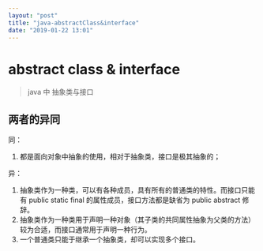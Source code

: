 ```yaml
---
layout: "post"
title: "java-abstractClass&interface"
date: "2019-01-22 13:01"
---
```


# abstract class & interface

> java 中 抽象类与接口

## 两者的异同

同：

1. 都是面向对象中抽象的使用，相对于抽象类，接口是极其抽象的；

异：

1. 抽象类作为一种类，可以有各种成员，具有所有的普通类的特性。而接口只能有 public static final 的属性成员，接口方法都是缺省为 public abstract 修辞。
2. 抽象类作为一种类用于声明一种对象（其子类的共同属性抽象为父类的方法）较为合适，而接口通常用于声明一种行为。
3. 一个普通类只能于继承一个抽象类，却可以实现多个接口。
